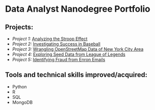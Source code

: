 # Data Analyst Nanodegree Portfolio

## Projects:

* *Project 1:* [Analyzing the Stroop Effect](https://github.com/uipo78/data-analyst-nanodegree/tree/master/P1)
* *Project 2:* [Investigating Success in Baseball](https://github.com/uipo78/data-analyst-nanodegree/tree/master/P2)
* *Project 3:* [Wrangling OpenStreetMap Data of New York City Area](https://github.com/uipo78/data-analyst-nanodegree/tree/master/P3)
* *Project 4:* [Exploring Seed Data from League of Legends](https://github.com/uipo78/data-analyst-nanodegree/tree/master/P4)
* *Project 5:* [Identifying Fraud from Enron Emails](https://github.com/uipo78/data-analyst-nanodegree/tree/master/P5)


## Tools and technical skills improved/acquired:
* Python
* R
* SQL
* MongoDB
